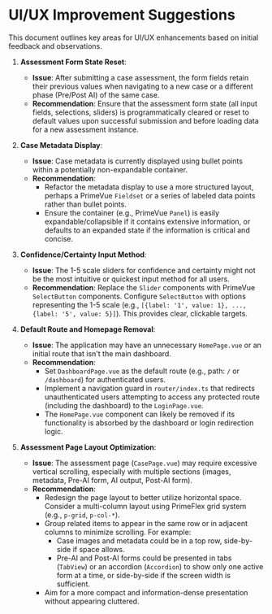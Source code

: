 # UI/UX Improvement Suggestions

This document outlines key areas for UI/UX enhancements based on initial feedback and observations.

1.  **Assessment Form State Reset**:
    -   **Issue**: After submitting a case assessment, the form fields retain their previous values when navigating to a new case or a different phase (Pre/Post AI) of the same case.
    -   **Recommendation**: Ensure that the assessment form state (all input fields, selections, sliders) is programmatically cleared or reset to default values upon successful submission and before loading data for a new assessment instance.

2.  **Case Metadata Display**:
    -   **Issue**: Case metadata is currently displayed using bullet points within a potentially non-expandable container.
    -   **Recommendation**: 
        -   Refactor the metadata display to use a more structured layout, perhaps a PrimeVue `Fieldset` or a series of labeled data points rather than bullet points.
        -   Ensure the container (e.g., PrimeVue `Panel`) is easily expandable/collapsible if it contains extensive information, or defaults to an expanded state if the information is critical and concise.

3.  **Confidence/Certainty Input Method**:
    -   **Issue**: The 1-5 scale sliders for confidence and certainty might not be the most intuitive or quickest input method for all users.
    -   **Recommendation**: Replace the `Slider` components with PrimeVue `SelectButton` components. Configure `SelectButton` with options representing the 1-5 scale (e.g., `[{label: '1', value: 1}, ..., {label: '5', value: 5}]`). This provides clear, clickable targets.

4.  **Default Route and Homepage Removal**:
    -   **Issue**: The application may have an unnecessary `HomePage.vue` or an initial route that isn't the main dashboard.
    -   **Recommendation**:
        -   Set `DashboardPage.vue` as the default route (e.g., path: `/` or `/dashboard`) for authenticated users.
        -   Implement a navigation guard in `router/index.ts` that redirects unauthenticated users attempting to access any protected route (including the dashboard) to the `LoginPage.vue`.
        -   The `HomePage.vue` component can likely be removed if its functionality is absorbed by the dashboard or login redirection logic.

5.  **Assessment Page Layout Optimization**:
    -   **Issue**: The assessment page (`CasePage.vue`) may require excessive vertical scrolling, especially with multiple sections (images, metadata, Pre-AI form, AI output, Post-AI form).
    -   **Recommendation**:
        -   Redesign the page layout to better utilize horizontal space. Consider a multi-column layout using PrimeFlex grid system (e.g., `p-grid`, `p-col-*`).
        -   Group related items to appear in the same row or in adjacent columns to minimize scrolling. For example:
            -   Case images and metadata could be in a top row, side-by-side if space allows.
            -   Pre-AI and Post-AI forms could be presented in tabs (`TabView`) or an accordion (`Accordion`) to show only one active form at a time, or side-by-side if the screen width is sufficient.
        -   Aim for a more compact and information-dense presentation without appearing cluttered.
